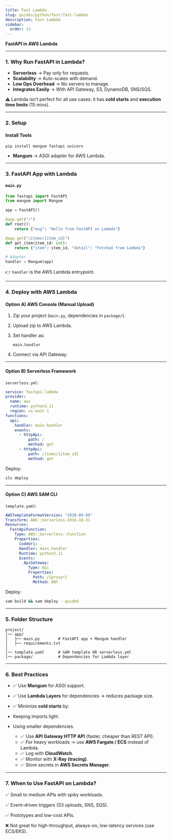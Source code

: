 ```yaml
---
title: Fast Lambda
slug: guides/python/fast/fast-lambda
description: Fast Lambda
sidebar:
  order: 13
---
```


**FastAPI in AWS Lambda**

---

### 1. Why Run FastAPI in Lambda?

- **Serverless** → Pay only for requests.
- **Scalability** → Auto-scales with demand.
- **Low Ops Overhead** → No servers to manage.
- **Integrates Easily** → With API Gateway, S3, DynamoDB, SNS/SQS.

⚠️ Lambda isn’t perfect for all use cases: it has **cold starts** and **execution time limits** (15 mins).

---

### 2. Setup

#### Install Tools

```bash
pip install mangum fastapi uvicorn
```

- **Mangum** → ASGI adapter for AWS Lambda.

---

### 3. FastAPI App with Lambda

#### `main.py`

```python
from fastapi import FastAPI
from mangum import Mangum

app = FastAPI()

@app.get("/")
def root():
    return {"msg": "Hello from FastAPI on Lambda"}

@app.get("/items/{item_id}")
def get_item(item_id: int):
    return {"item": item_id, "detail": "Fetched from Lambda"}

# Adapter
handler = Mangum(app)
```

👉 `handler` is the AWS Lambda entrypoint.

---

### 4. Deploy with AWS Lambda

#### Option A) **AWS Console (Manual Upload)**

1. Zip your project (`main.py`, dependencies in `package/`).
2. Upload zip to AWS Lambda.
3. Set handler as:

   ```
   main.handler
   ```

4. Connect via API Gateway.

---

#### Option B) **Serverless Framework**

`serverless.yml`:

```yaml
service: fastapi-lambda
provider:
  name: aws
  runtime: python3.11
  region: us-east-1
functions:
  api:
    handler: main.handler
    events:
      - httpApi:
          path: /
          method: get
      - httpApi:
          path: /items/{item_id}
          method: get
```

Deploy:

```bash
sls deploy
```

---

#### Option C) **AWS SAM CLI**

`template.yaml`:

```yaml
AWSTemplateFormatVersion: "2010-09-09"
Transform: AWS::Serverless-2016-10-31
Resources:
  FastApiFunction:
    Type: AWS::Serverless::Function
    Properties:
      CodeUri: .
      Handler: main.handler
      Runtime: python3.11
      Events:
        ApiGateway:
          Type: Api
          Properties:
            Path: /{proxy+}
            Method: ANY
```

Deploy:

```bash
sam build && sam deploy --guided
```

---

### 5. Folder Structure

```
project/
│── app/
│   ├── main.py        # FastAPI app + Mangum handler
│   ├── requirements.txt
│
│── template.yaml      # SAM template OR serverless.yml
│── package/           # Dependencies for Lambda layer
```

---

### 6. Best Practices

- ✅ Use **Mangum** for ASGI support.
- ✅ Use **Lambda Layers** for dependencies → reduces package size.
- ✅ Minimize **cold starts** by:

- Keeping imports light.
- Using smaller dependencies.
  - ✅ Use **API Gateway HTTP API** (faster, cheaper than REST API).
  - ✅ For heavy workloads → use **AWS Fargate / ECS** instead of Lambda.
  - ✅ Log with **CloudWatch**.
  - ✅ Monitor with **X-Ray (tracing)**.
  - ✅ Store secrets in **AWS Secrets Manager**.

---

### 7. When to Use FastAPI on Lambda?

✅ Small to medium APIs with spiky workloads.

✅ Event-driven triggers (S3 uploads, SNS, SQS).

✅ Prototypes and low-cost APIs.

❌ Not great for high-throughput, always-on, low-latency services (use ECS/EKS).
